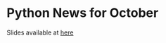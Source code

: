 # Python News for October

Slides available at [here](https://slides.com/edmontonpy/meetup-october-2017/)
